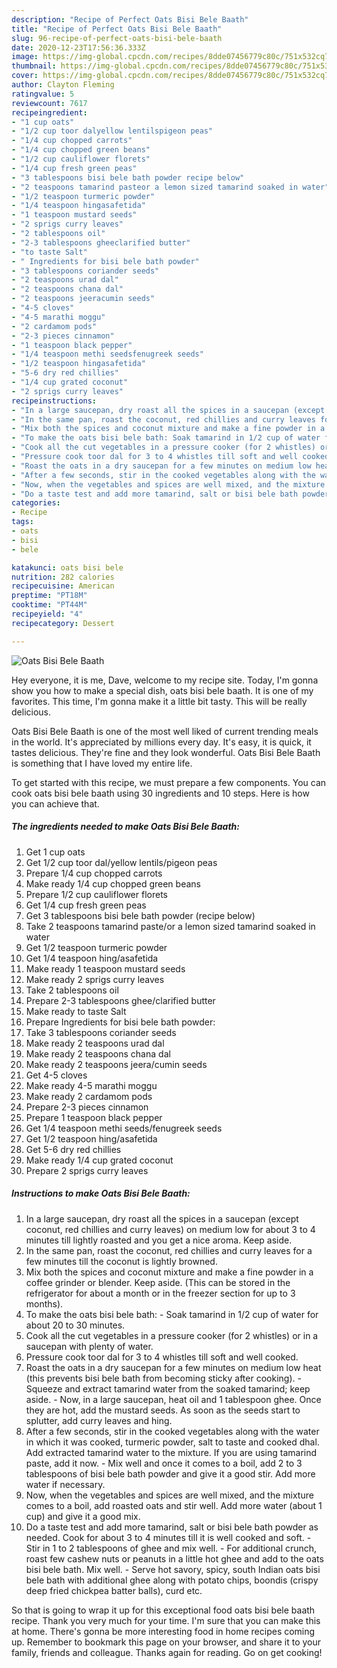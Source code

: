 ```yaml
---
description: "Recipe of Perfect Oats Bisi Bele Baath"
title: "Recipe of Perfect Oats Bisi Bele Baath"
slug: 96-recipe-of-perfect-oats-bisi-bele-baath
date: 2020-12-23T17:56:36.333Z
image: https://img-global.cpcdn.com/recipes/8dde07456779c80c/751x532cq70/oats-bisi-bele-baath-recipe-main-photo.jpg
thumbnail: https://img-global.cpcdn.com/recipes/8dde07456779c80c/751x532cq70/oats-bisi-bele-baath-recipe-main-photo.jpg
cover: https://img-global.cpcdn.com/recipes/8dde07456779c80c/751x532cq70/oats-bisi-bele-baath-recipe-main-photo.jpg
author: Clayton Fleming
ratingvalue: 5
reviewcount: 7617
recipeingredient:
- "1 cup oats"
- "1/2 cup toor dalyellow lentilspigeon peas"
- "1/4 cup chopped carrots"
- "1/4 cup chopped green beans"
- "1/2 cup cauliflower florets"
- "1/4 cup fresh green peas"
- "3 tablespoons bisi bele bath powder recipe below"
- "2 teaspoons tamarind pasteor a lemon sized tamarind soaked in water"
- "1/2 teaspoon turmeric powder"
- "1/4 teaspoon hingasafetida"
- "1 teaspoon mustard seeds"
- "2 sprigs curry leaves"
- "2 tablespoons oil"
- "2-3 tablespoons gheeclarified butter"
- "to taste Salt"
- " Ingredients for bisi bele bath powder"
- "3 tablespoons coriander seeds"
- "2 teaspoons urad dal"
- "2 teaspoons chana dal"
- "2 teaspoons jeeracumin seeds"
- "4-5 cloves"
- "4-5 marathi moggu"
- "2 cardamom pods"
- "2-3 pieces cinnamon"
- "1 teaspoon black pepper"
- "1/4 teaspoon methi seedsfenugreek seeds"
- "1/2 teaspoon hingasafetida"
- "5-6 dry red chillies"
- "1/4 cup grated coconut"
- "2 sprigs curry leaves"
recipeinstructions:
- "In a large saucepan, dry roast all the spices in a saucepan (except coconut, red chillies and curry leaves) on medium low for about 3 to 4 minutes till lightly roasted and you get a nice aroma. Keep aside."
- "In the same pan, roast the coconut, red chillies and curry leaves for a few minutes till the coconut is lightly browned."
- "Mix both the spices and coconut mixture and make a fine powder in a coffee grinder or blender. Keep aside. (This can be stored in the refrigerator for about a month or in the freezer section for up to 3 months)."
- "To make the oats bisi bele bath: Soak tamarind in 1/2 cup of water for about 20 to 30 minutes."
- "Cook all the cut vegetables in a pressure cooker (for 2 whistles) or in a saucepan with plenty of water."
- "Pressure cook toor dal for 3 to 4 whistles till soft and well cooked."
- "Roast the oats in a dry saucepan for a few minutes on medium low heat (this prevents bisi bele bath from becoming sticky after cooking). Squeeze and extract tamarind water from the soaked tamarind; keep aside. Now, in a large saucepan, heat oil and 1 tablespoon ghee. Once they are hot, add the mustard seeds. As soon as the seeds start to splutter, add curry leaves and hing."
- "After a few seconds, stir in the cooked vegetables along with the water in which it was cooked, turmeric powder, salt to taste and cooked dhal. Add extracted tamarind water to the mixture. If you are using tamarind paste, add it now. Mix well and once it comes to a boil, add 2 to 3 tablespoons of bisi bele bath powder and give it a good stir. Add more water if necessary."
- "Now, when the vegetables and spices are well mixed, and the mixture comes to a boil, add roasted oats and stir well. Add more water (about 1 cup) and give it a good mix."
- "Do a taste test and add more tamarind, salt or bisi bele bath powder as needed. Cook for about 3 to 4 minutes till it is well cooked and soft. Stir in 1 to 2 tablespoons of ghee and mix well. For additional crunch, roast few cashew nuts or peanuts in a little hot ghee and add to the oats bisi bele bath. Mix well. Serve hot savory, spicy, south Indian oats bisi bele bath with additional ghee along with potato chips, boondis (crispy deep fried chickpea batter balls), curd etc."
categories:
- Recipe
tags:
- oats
- bisi
- bele

katakunci: oats bisi bele 
nutrition: 282 calories
recipecuisine: American
preptime: "PT18M"
cooktime: "PT44M"
recipeyield: "4"
recipecategory: Dessert

---
```



![Oats Bisi Bele Baath](https://img-global.cpcdn.com/recipes/8dde07456779c80c/751x532cq70/oats-bisi-bele-baath-recipe-main-photo.jpg)

Hey everyone, it is me, Dave, welcome to my recipe site. Today, I'm gonna show you how to make a special dish, oats bisi bele baath. It is one of my favorites. This time, I'm gonna make it a little bit tasty. This will be really delicious.

Oats Bisi Bele Baath is one of the most well liked of current trending meals in the world. It's appreciated by millions every day. It's easy, it is quick, it tastes delicious. They're fine and they look wonderful. Oats Bisi Bele Baath is something that I have loved my entire life.




To get started with this recipe, we must prepare a few components. You can cook oats bisi bele baath using 30 ingredients and 10 steps. Here is how you can achieve that.

<!--inarticleads1-->

##### The ingredients needed to make Oats Bisi Bele Baath:

1. Get 1 cup oats
1. Get 1/2 cup toor dal/yellow lentils/pigeon peas
1. Prepare 1/4 cup chopped carrots
1. Make ready 1/4 cup chopped green beans
1. Prepare 1/2 cup cauliflower florets
1. Get 1/4 cup fresh green peas
1. Get 3 tablespoons bisi bele bath powder (recipe below)
1. Take 2 teaspoons tamarind paste/or a lemon sized tamarind soaked in water
1. Get 1/2 teaspoon turmeric powder
1. Get 1/4 teaspoon hing/asafetida
1. Make ready 1 teaspoon mustard seeds
1. Make ready 2 sprigs curry leaves
1. Take 2 tablespoons oil
1. Prepare 2-3 tablespoons ghee/clarified butter
1. Make ready to taste Salt
1. Prepare  Ingredients for bisi bele bath powder:
1. Take 3 tablespoons coriander seeds
1. Make ready 2 teaspoons urad dal
1. Make ready 2 teaspoons chana dal
1. Make ready 2 teaspoons jeera/cumin seeds
1. Get 4-5 cloves
1. Make ready 4-5 marathi moggu
1. Make ready 2 cardamom pods
1. Prepare 2-3 pieces cinnamon
1. Prepare 1 teaspoon black pepper
1. Get 1/4 teaspoon methi seeds/fenugreek seeds
1. Get 1/2 teaspoon hing/asafetida
1. Get 5-6 dry red chillies
1. Make ready 1/4 cup grated coconut
1. Prepare 2 sprigs curry leaves




<!--inarticleads2-->

##### Instructions to make Oats Bisi Bele Baath:

1. In a large saucepan, dry roast all the spices in a saucepan (except coconut, red chillies and curry leaves) on medium low for about 3 to 4 minutes till lightly roasted and you get a nice aroma. Keep aside.
1. In the same pan, roast the coconut, red chillies and curry leaves for a few minutes till the coconut is lightly browned.
1. Mix both the spices and coconut mixture and make a fine powder in a coffee grinder or blender. Keep aside. (This can be stored in the refrigerator for about a month or in the freezer section for up to 3 months).
1. To make the oats bisi bele bath: - Soak tamarind in 1/2 cup of water for about 20 to 30 minutes.
1. Cook all the cut vegetables in a pressure cooker (for 2 whistles) or in a saucepan with plenty of water.
1. Pressure cook toor dal for 3 to 4 whistles till soft and well cooked.
1. Roast the oats in a dry saucepan for a few minutes on medium low heat (this prevents bisi bele bath from becoming sticky after cooking). - Squeeze and extract tamarind water from the soaked tamarind; keep aside. - Now, in a large saucepan, heat oil and 1 tablespoon ghee. Once they are hot, add the mustard seeds. As soon as the seeds start to splutter, add curry leaves and hing.
1. After a few seconds, stir in the cooked vegetables along with the water in which it was cooked, turmeric powder, salt to taste and cooked dhal. Add extracted tamarind water to the mixture. If you are using tamarind paste, add it now. - Mix well and once it comes to a boil, add 2 to 3 tablespoons of bisi bele bath powder and give it a good stir. Add more water if necessary.
1. Now, when the vegetables and spices are well mixed, and the mixture comes to a boil, add roasted oats and stir well. Add more water (about 1 cup) and give it a good mix.
1. Do a taste test and add more tamarind, salt or bisi bele bath powder as needed. Cook for about 3 to 4 minutes till it is well cooked and soft. - Stir in 1 to 2 tablespoons of ghee and mix well. - For additional crunch, roast few cashew nuts or peanuts in a little hot ghee and add to the oats bisi bele bath. Mix well. - Serve hot savory, spicy, south Indian oats bisi bele bath with additional ghee along with potato chips, boondis (crispy deep fried chickpea batter balls), curd etc.




So that is going to wrap it up for this exceptional food oats bisi bele baath recipe. Thank you very much for your time. I'm sure that you can make this at home. There's gonna be more interesting food in home recipes coming up. Remember to bookmark this page on your browser, and share it to your family, friends and colleague. Thanks again for reading. Go on get cooking!
